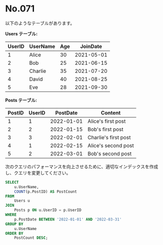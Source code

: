 # No.071

以下のようなテーブルがあります。

**Users テーブル:**

| UserID | UserName    | Age | JoinDate   |
|--------|-------------|-----|------------|
| 1      | Alice       | 30  | 2021-05-01 |
| 2      | Bob         | 25  | 2021-06-15 |
| 3      | Charlie     | 35  | 2021-07-20 |
| 4      | David       | 40  | 2021-08-25 |
| 5      | Eve         | 28  | 2021-09-30 |

**Posts テーブル:**

| PostID | UserID | PostDate   | Content            |
|--------|--------|------------|--------------------|
| 1      | 1      | 2022-01-01 | Alice's first post |
| 2      | 2      | 2022-01-15 | Bob's first post   |
| 3      | 3      | 2022-02-01 | Charlie's first post|
| 4      | 1      | 2022-02-15 | Alice's second post|
| 5      | 2      | 2022-03-01 | Bob's second post  |

次のクエリのパフォーマンスを向上させるために、適切なインデックスを作成し、クエリを変更してください。

```sql
SELECT
    u.UserName,
    COUNT(p.PostID) AS PostCount
FROM
    Users u
JOIN
    Posts p ON u.UserID = p.UserID
WHERE
    p.PostDate BETWEEN '2022-01-01' AND '2022-03-31'
GROUP BY
    u.UserName
ORDER BY
    PostCount DESC;
```
